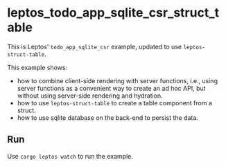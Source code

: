 # leptos_todo_app_sqlite_csr_struct_table

This is Leptos' `todo_app_sqlite_csr` example, updated to use `leptos-struct-table`.

This example shows:

-   how to combine client-side rendering with server functions, i.e., using server functions as a convenient way to create an ad hoc API, but without using server-side rendering and hydration.
-   how to use `leptos-struct-table` to create a table component from a struct.
-   how to use sqlite database on the back-end to persist the data.

## Run

Use `cargo leptos watch` to run the example.
